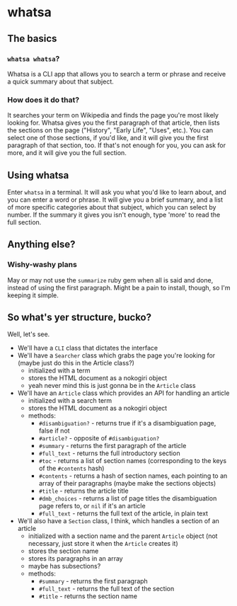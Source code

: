 # whatsa

## The basics

### `whatsa whatsa`?

Whatsa is a CLI app that allows you to search a term or phrase and receive a quick summary about that subject.

### How does it do that?

It searches your term on Wikipedia and finds the page you're most likely looking for. Whatsa gives you the first paragraph of that article, then lists the sections on the page ("History", "Early Life", "Uses", etc.). You can select one of those sections, if you'd like, and it will give you the first paragraph of that section, too. If that's not enough for you, you can ask for more, and it will give you the full section.

## Using whatsa

Enter `whatsa` in a terminal. It will ask you what you'd like to learn about, and you can enter a word or phrase. It will give you a brief summary, and a list of more specific categories about that subject, which you can select by number. If the summary it gives you isn't enough, type 'more' to read the full section.

## Anything else?

### Wishy-washy plans

May or may not use the `summarize` ruby gem when all is said and done, instead of using the first paragraph. Might be a pain to install, though, so I'm keeping it simple.

## So what's yer structure, bucko?

Well, let's see.

- We'll have a `CLI` class that dictates the interface
- We'll have a `Searcher` class which grabs the page you're looking for (maybe just do this in the Article class?)
	- initialized with a term
	- stores the HTML document as a nokogiri object
	- yeah never mind this is just gonna be in the `Article` class
- We'll have an `Article` class which provides an API for handling an article
	- initialized with a search term
	- stores the HTML document as a nokogiri object
	- methods:
		- `#disambiguation?` - returns true if it's a disambiguation page, false if not
		- `#article?` - opposite of `#disambiguation?`
		- `#summary` - returns the first paragraph of the article
		- `#full_text` - returns the full introductory section
		- `#toc` - returns a list of section names (corresponding to the keys of the `#contents` hash)
		- `#contents` - returns a hash of section names, each pointing to an array of their paragraphs (maybe make the sections objects)
		- `#title` - returns the article title
		- `#dmb_choices` - returns a list of page titles the disambiguation page refers to, or `nil` if it's an article
		- `#full_text` - returns the full text of the article, in plain text
- We'll also have a `Section` class, I think, which handles a section of an article
	- initialized with a section name and the parent `Article` object (not necessary, just store it when the `Article` creates it)
	- stores the section name
	- stores its paragraphs in an array
	- maybe has subsections?
	- methods:
		- `#summary` - returns the first paragraph
		- `#full_text` - returns the full text of the section
		- `#title` - returns the section name
